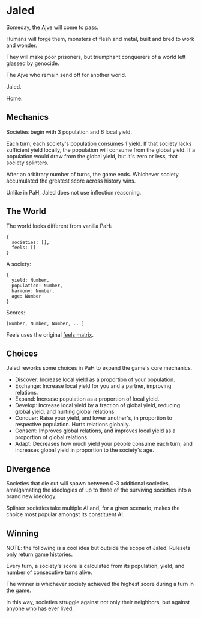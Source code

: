# Jaled

Someday, the Ajve will come to pass.

Humans will forge them, monsters of flesh and metal,
built and bred to work and wonder.

They will make poor prisoners,
but triumphant conquerers
of a world left glassed
by genocide.

The Ajve who remain send off for another world.

Jaled.

Home.

## Mechanics

Societies begin with 3 population and 6 local yield.

Each turn, each society's population consumes 1 yield.
If that society lacks sufficient yield locally,
the population will consume from the global yield.
If a population would draw from the global yield, 
but it's zero or less, that society splinters.

After an arbitrary number of turns, the game ends.
Whichever society accumulated the greatest score across history wins.

Unlike in PaH, Jaled does not use inflection reasoning.

## The World

The world looks different from vanilla PaH:

    {
      societies: [],
      feels: []
    }

A society:

    {
      yield: Number,
      population: Number,
      harmony: Number,
      age: Number
    }

Scores:

    [Number, Number, Number, ...]

Feels uses the original [feels matrix](https://github.com/garbados/ajve-civ#the-world).

## Choices

Jaled reworks some choices in PaH to expand the game's core mechanics.

* Discover: Increase local yield as a proportion of your population.
* Exchange: Increase local yield for you and a partner, improving relations.
* Expand: Increase population as a proportion of local yield.
* Develop: Increase local yield by a fraction of global yield, reducing global yield, and hurting global relations.
* Conquer: Raise your yield, and lower another's, in proportion to respective population. Hurts relations globally.
* Consent: Improves global relations, and improves local yield as a proportion of global relations.
* Adapt: Decreases how much yield your people consume each turn, and increases global yield in proportion to the society's age.

## Divergence

Societies that die out will spawn between 0-3 additional societies, 
amalgamating the ideologies of up to three of the surviving societies
into a brand new ideology.

Splinter societies take multiple AI and, for a given scenario, 
makes the choice most popular amongst its constituent AI.

## Winning

NOTE: the following is a cool idea but outside the scope of Jaled. Rulesets only return game histories.

Every turn, a society's score is calculated from its 
population, yield, and number of consecutive turns alive.

The winner is whichever society achieved the highest score
during a turn in the game.

In this way, societies struggle against not only their neighbors,
but against anyone who has ever lived.